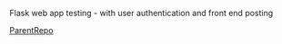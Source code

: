Flask web app testing - with user authentication and front end posting

[ParentRepo](https://github.com/acord-robotics/datascience)